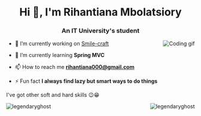 <!-- [![MasterHead](https://img.freepik.com/free-photo/development-opportunity-strategy-improvement-word_53876-13771.jpg?w=740&t=st=1681386623~exp=1681387223~hmac=5f26af85f5108a78798c6b78aff8d236a1b0fdb4818ed699a1e497ed21862fac)](https://rishavchanda.io) -->
<h1 align="center">Hi 👋, I'm Rihantiana Mbolatsiory</h1>
<h3 align="center">An IT University's student</h3>
<img align="right" alt="Coding gif" src="https://media2.giphy.com/media/2IudUHdI075HL02Pkk/giphy.gif?cid=ecf05e47v2c9elkkx2xkyshrmghxvo41xnuwbdcl087159ec&rid=giphy.gif&ct=g"/>

- 🔭 I’m currently working on [Smile-craft](https://github.com/LegendaryGhost/smile-craft)

- 🌱 I’m currently learning **Spring MVC**

- 📫 How to reach me **rihantiana000@gmail.com**

- ⚡ Fun fact **I always find lazy but smart ways to do things**

<p>I've got other soft and hard skills 😉😁</p>

<p>
    <img align="left" src="https://github-readme-stats.vercel.app/api/top-langs?username=legendaryghost&show_icons=true&locale=en&layout=compact" alt="legendaryghost" />
    <img align="right" src="https://github-readme-stats.vercel.app/api?username=legendaryghost&show_icons=true&locale=en" alt="legendaryghost" />
</p>
